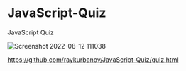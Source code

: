 # JavaScript-Quiz
JavaScript Quiz


![Screenshot 2022-08-12 111038](https://user-images.githubusercontent.com/51930819/184398190-5ea4c66a-8c4b-450d-9c10-3d2ad5b9df89.png)

https://github.com/raykurbanov/JavaScript-Quiz/quiz.html
